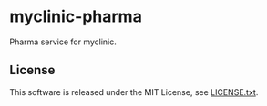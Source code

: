 # myclinic-pharma

Pharma service for myclinic.

## License
This software is released under the MIT License, see [LICENSE.txt](LICENSE.txt).
